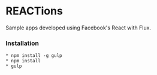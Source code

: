 # REACTions
Sample apps developed using Facebook's React with Flux.

### Installation
    * npm install -g gulp
    * npm install
    * gulp

